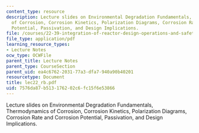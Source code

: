 ```yaml
---
content_type: resource
description: Lecture slides on Environmental Degradation Fundamentals, Thermodynamics
  of Corrosion, Corrosion Kinetics, Polarization Diagrams, Corrosion Rate and Corrosion
  Potential, Passivation, and Design Implications.
file: /courses/22-39-integration-of-reactor-design-operations-and-safety-fall-2006/7576da87b513176202c6fc15f6e53866_lec22_rb.pdf
file_type: application/pdf
learning_resource_types:
- Lecture Notes
ocw_type: OCWFile
parent_title: Lecture Notes
parent_type: CourseSection
parent_uid: ea4c6762-2031-77a3-dfa7-940a90b40201
resourcetype: Document
title: lec22_rb.pdf
uid: 7576da87-b513-1762-02c6-fc15f6e53866
---
```

Lecture slides on Environmental Degradation Fundamentals, Thermodynamics of Corrosion, Corrosion Kinetics, Polarization Diagrams, Corrosion Rate and Corrosion Potential, Passivation, and Design Implications.

